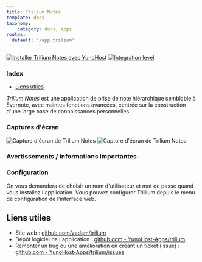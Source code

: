 ```yaml
---
title: Trilium Notes
template: docs
taxonomy:
    category: docs, apps
routes:
  default: '/app_trilium'
---
```


[![Installer Trilium Notes avec YunoHost](https://install-app.yunohost.org/install-with-yunohost.svg)](https://install-app.yunohost.org/?app=trilium) [![Integration level](https://dash.yunohost.org/integration/trilium.svg)](https://dash.yunohost.org/appci/app/trilium)

### Index

- [Liens utiles](#liens-utiles)

*Trilium Notes* est une application de prise de note hiérarchique semblable à Evernote, avec maintes fonctions avancées, centrée sur la construction d'une large base de connaissances personnelles.

### Captures d'écran

![Capture d'écran de Trilium Notes](https://github.com/YunoHost-Apps/trilium_ynh/blob/master/doc/screenshots/screenshot.png)
![Capture d'écran de Trilium Notes](https://github.com/YunoHost-Apps/trilium_ynh/blob/master/doc/screenshots/example.jpg)

### Avertissements / informations importantes

### Configuration

On vous demandera de choisir un nom d'utilisateur et mot de passe quand vous installez l'application. Vous pouvez configurer Trillium depuis le menu de configuration de l'interface web.

## Liens utiles

+ Site web : [github.com/zadam/trilium](https://github.com/zadam/trilium)
+ Dépôt logiciel de l'application : [github.com - YunoHost-Apps/trilium](https://github.com/YunoHost-Apps/trilium_ynh)
+ Remonter un bug ou une amélioration en créant un ticket (issue) : [github.com - YunoHost-Apps/trilium/issues](https://github.com/YunoHost-Apps/trilium_ynh/issues)

